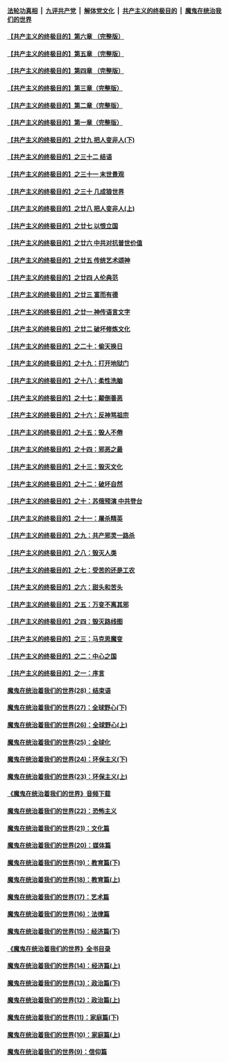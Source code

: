 

####  [法轮功真相](../../../../basic/blob/master/README.md?t=07100631) &nbsp;|&nbsp; [九评共产党](../../../../9ping.md/blob/master/README.md?t=07100631) &nbsp;|&nbsp; [解体党文化](../../../../jtdwh.md/blob/master/README.md?t=07100631)  &nbsp;|&nbsp; [共产主义的终极目的](../../../../gczydzjmd.md/blob/master/README.md?t=07100631) &nbsp;|&nbsp; [魔鬼在统治我们的世界](../../../../mgztzwmdsj.md/blob/master/README.md?t=07100631) 

#### [【共产主义的终极目的】第六章 （完整版）](../pages/nsc422/n11428913.md?t=07100631) 

#### [【共产主义的终极目的】第五章 （完整版）](../pages/nsc422/n11428912.md?t=07100631) 

#### [【共产主义的终极目的】第四章 （完整版）](../pages/nsc422/n11428907.md?t=07100631) 

#### [【共产主义的终极目的】第三章（完整版）](../pages/nsc422/n11428848.md?t=07100631) 

#### [【共产主义的终极目的】第二章（完整版）](../pages/nsc422/n11428831.md?t=07100631) 

#### [【共产主义的终极目的】第一章（完整版）](../pages/nsc422/n11417651.md?t=07100631) 

#### [【共产主义的终极目的】之廿九 把人变非人(下)](../pages/nsc422/n11344140.md?t=07100631) 

#### [【共产主义的终极目的】之三十二 结语](../pages/nsc422/n11360535.md?t=07100631) 

#### [【共产主义的终极目的】之三十一 末世景观](../pages/nsc422/n11351129.md?t=07100631) 

#### [【共产主义的终极目的】之三十 几成狼世界](../pages/nsc422/n11348280.md?t=07100631) 

#### [【共产主义的终极目的】之廿八 把人变非人(上)](../pages/nsc422/n11340492.md?t=07100631) 

#### [【共产主义的终极目的】之廿七 以恨立国](../pages/nsc422/n11336944.md?t=07100631) 

#### [【共产主义的终极目的】之廿六 中共对抗普世价值](../pages/nsc422/n11324785.md?t=07100631) 

#### [【共产主义的终极目的】之廿五 传统艺术颂神](../pages/nsc422/n11296396.md?t=07100631) 

#### [【共产主义的终极目的】之廿四 人伦典范](../pages/nsc422/n11296397.md?t=07100631) 

#### [【共产主义的终极目的】之廿三 富而有德](../pages/nsc422/n11283598.md?t=07100631) 

#### [【共产主义的终极目的】之廿一 神传语言文字](../pages/nsc422/n11263265.md?t=07100631) 

#### [【共产主义的终极目的】之廿二 破坏修炼文化](../pages/nsc422/n11245728.md?t=07100631) 

#### [【共产主义的终极目的】之二十：偷天换日](../pages/nsc422/n11238846.md?t=07100631) 

#### [【共产主义的终极目的】之十九：打开地狱门](../pages/nsc422/n11206376.md?t=07100631) 

#### [【共产主义的终极目的】之十八：柔性洗脑](../pages/nsc422/n11199994.md?t=07100631) 

#### [【共产主义的终极目的】之十七：颠倒善恶](../pages/nsc422/n11179782.md?t=07100631) 

#### [【共产主义的终极目的】之十六：反神骂祖宗](../pages/nsc422/n11166798.md?t=07100631) 

#### [【共产主义的终极目的】之十五：毁人不倦](../pages/nsc422/n11166792.md?t=07100631) 

#### [【共产主义的终极目的】之十四：邪恶之最](../pages/nsc422/n11150249.md?t=07100631) 

#### [【共产主义的终极目的】之十三：毁灭文化](../pages/nsc422/n11135227.md?t=07100631) 

#### [【共产主义的终极目的】之十二：破坏自然](../pages/nsc422/n11135214.md?t=07100631) 

#### [【共产主义的终极目的】之十：苏俄预演 中共登台](../pages/nsc422/n11118424.md?t=07100631) 

#### [【共产主义的终极目的】之十一：屠杀精英](../pages/nsc422/n11118442.md?t=07100631) 

#### [【共产主义的终极目的】之九：共产邪灵一路杀](../pages/nsc422/n11114139.md?t=07100631) 

#### [【共产主义的终极目的】之八：毁灭人类](../pages/nsc422/n11108503.md?t=07100631) 

#### [【共产主义的终极目的】之七：受苦的还是工农](../pages/nsc422/n11101809.md?t=07100631) 

#### [【共产主义的终极目的】之六：甜头和苦头](../pages/nsc422/n11096971.md?t=07100631) 

#### [【共产主义的终极目的】之五：万变不离其邪](../pages/nsc422/n11091285.md?t=07100631) 

#### [【共产主义的终极目的】之四：毁灭路线图](../pages/nsc422/n11086284.md?t=07100631) 

#### [【共产主义的终极目的】之三：马克思魔变](../pages/nsc422/n11061941.md?t=07100631) 

#### [【共产主义的终极目的】之二：中心之国](../pages/nsc422/n11047728.md?t=07100631) 

#### [【共产主义的终极目的】之一：序言](../pages/nsc422/n11086077.md?t=07100631) 

#### [魔鬼在统治着我们的世界(28)：结束语](../pages/nsc422/n10936246.md?t=07100631) 

#### [魔鬼在统治着我们的世界(27)：全球野心(下)](../pages/nsc422/n10928319.md?t=07100631) 

#### [魔鬼在统治着我们的世界(26)：全球野心(上)](../pages/nsc422/n10900318.md?t=07100631) 

#### [魔鬼在统治着我们的世界(25)：全球化](../pages/nsc422/n10788205.md?t=07100631) 

#### [魔鬼在统治着我们的世界(24)：环保主义(下)](../pages/nsc422/n10695307.md?t=07100631) 

#### [魔鬼在统治着我们的世界(23)：环保主义(上)](../pages/nsc422/n10688613.md?t=07100631) 

#### [《魔鬼在统治着我们的世界》音频下载](../pages/nsc422/n10635553.md?t=07100631) 

#### [魔鬼在统治着我们的世界(22)：恐怖主义](../pages/nsc422/n10614727.md?t=07100631) 

#### [魔鬼在统治着我们的世界(21)：文化篇](../pages/nsc422/n10597706.md?t=07100631) 

#### [魔鬼在统治着我们的世界(20)：媒体篇](../pages/nsc422/n10586579.md?t=07100631) 

#### [魔鬼在统治着我们的世界(19)：教育篇(下)](../pages/nsc422/n10564808.md?t=07100631) 

#### [魔鬼在统治着我们的世界(18)：教育篇(上)](../pages/nsc422/n10526970.md?t=07100631) 

#### [魔鬼在统治着我们的世界(17)：艺术篇](../pages/nsc422/n10499093.md?t=07100631) 

#### [魔鬼在统治着我们的世界(16)：法律篇](../pages/nsc422/n10485969.md?t=07100631) 

#### [魔鬼在统治着我们的世界(15)：经济篇(下)](../pages/nsc422/n10469975.md?t=07100631) 

#### [《魔鬼在统治着我们的世界》全书目录](../pages/nsc422/n10464261.md?t=07100631) 

#### [魔鬼在统治着我们的世界(14)：经济篇(上)](../pages/nsc422/n10457370.md?t=07100631) 

#### [魔鬼在统治着我们的世界(13)：政治篇(下)](../pages/nsc422/n10448270.md?t=07100631) 

#### [魔鬼在统治着我们的世界(12)：政治篇(上)](../pages/nsc422/n10444576.md?t=07100631) 

#### [魔鬼在统治着我们的世界(11)：家庭篇(下)](../pages/nsc422/n10440961.md?t=07100631) 

#### [魔鬼在统治着我们的世界(10)：家庭篇(上)](../pages/nsc422/n10435448.md?t=07100631) 

#### [魔鬼在统治着我们的世界(9)：信仰篇](../pages/nsc422/n10432159.md?t=07100631) 

